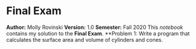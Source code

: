 # Final Exam
**Author:** Molly Rovinski
**Version:** 1.0
**Semester:** Fall 2020
This *notebook* contains my solution to the **Final Exam**.
**Problem 1: Write a program that calculates the surface area and volume of cylinders and cones.
